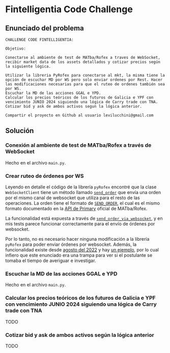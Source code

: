 # Fintelligentia Code Challenge

## Enunciado del problema

```
CHALLENGE CODE FINTELLIGENTIA:

Objetivo:

Conectarse al ambiente de test de MATba/Rofex a traves de WebSocket, recibir market data de los assets detallados y cotizar precios según la siguiente lógica.

Utilizar la libreria PyRofex para conectarse al mkt, la misma tiene la opción de escuchar MD por WS pero solo enviar ordenes por Rest. Hacer las modificaciones necesarias para que el ruteo de ordenes también sea por WS.
Escuchar la MD de las acciones GGAL e YPD.
Calcular los precios teóricos de los futuros de Galicia e YPF con vencimiento JUNIO 2024 siguiendo una lógica de Carry trade con TNA.
Cotizar bid y ask de ambos activos segun la lógica anterior.

Compartir el proyecto en Github al usuario levilucchini@gmail.com
```

## Solución

### Conexión al ambiente de test de MATba/Rofex a través de WebSocket

Hecho en el archivo `main.py`.

### Crear ruteo de órdenes por WS

Leyendo en detalle el código de la librería `pyRofex` encontré que la clase `WebSocketClient` tiene un método llamado [`send_order`](https://github.com/matbarofex/pyRofex/blob/bb03a096e3d9f830486f7ce619c6c70e0889e8fe/src/pyRofex/clients/websocket_rfx.py#L292) que envía una orden por el mismo canal de websocket que utiliza para el resto de las operaciones. La orden tiene el formato de [`SEND_ORDER`](https://github.com/matbarofex/pyRofex/blob/bb03a096e3d9f830486f7ce619c6c70e0889e8fe/src/pyRofex/components/messages.py#L17), el cual es el mismo formato documentado en la [API de Primary](https://apihub.primary.com.ar/assets/docs/Primary-API.pdf) oficial de MATba/Rofex.

La funcionalidad está expuesta a través de [`send_order_via_websocket`](https://github.com/matbarofex/pyRofex/blob/bb03a096e3d9f830486f7ce619c6c70e0889e8fe/src/pyRofex/service.py#L810), y en mis tests parece funcionar correctamente para el envío de órdenes por websocket.

Por lo tanto, no es necesario hacer ninguna modificación a la librería `pyRofex` para poder enviar órdenes por websocket. Además, la funcionalidad existe desde [agosto del 2022](https://github.com/matbarofex/pyRofex/commit/b981c42b2f531d2032f2d474e80b6f81b61d95f5) y hay [un ejemplo](https://github.com/matbarofex/pyRofex/blob/master/samples/6_websocket_order_routing.py), por lo cual infiero que este enunciado era una trampa para ver si el postulante se tomaba el tiempo de averiguar e investigar.

### Escuchar la MD de las acciones GGAL e YPD

Hecho en el archivo `main.py`.

### Calcular los precios teóricos de los futuros de Galicia e YPF con vencimiento JUNIO 2024 siguiendo una lógica de Carry trade con TNA

TODO

### Cotizar bid y ask de ambos activos según la lógica anterior

TODO
